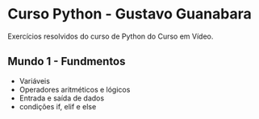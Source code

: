 # Curso Python - Gustavo Guanabara

Exercícios resolvidos do curso de Python do Curso em Vídeo.

## Mundo 1 - Fundmentos
- Variáveis
- Operadores aritméticos e lógicos
- Entrada e saída de dados
- condições if, elif e else 
